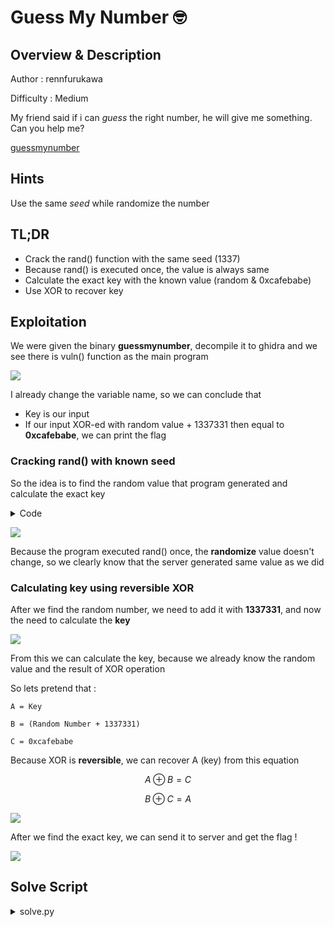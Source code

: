 # Guess My Number 🤓

## Overview & Description

Author : rennfurukawa

Difficulty : Medium

My friend said if i can *guess* the right number, he will give me something. 
Can you help me?

[guessmynumber](https://drive.google.com/file/d/1c8oRDe_-9IQzWQk15tRwumUY1nGhfhtV/view?usp=drive_link)

## Hints

Use the same *seed* while randomize the number

## TL;DR

- Crack the rand() function with the same seed (1337) 
- Because rand() is executed once, the value is always same
- Calculate the exact key with the known value (random & 0xcafebabe)
- Use XOR to recover key

## Exploitation

We were given the binary **guessmynumber**, decompile it to ghidra and we see there is vuln() function as the main program 

![](https://i.imgur.com/uDt6CjQ.png)

I already change the variable name, so we can conclude that

- Key is our input
- If our input XOR-ed with random value + 1337331 then equal to **0xcafebabe**, we can print the flag

### Cracking rand() with known seed 

So the idea is to find the random value that program generated and calculate the exact key

<details>
<summary>Code</summary>

```c
#include <stdio.h>
#include <stdlib.h>

int main()
{
	srand(1337);
	printf("%d\n",rand());
}
```
</details>

![](https://i.imgur.com/twPQyP0.png)

Because the program executed rand() once, the **randomize** value doesn't change, so we clearly know that the server generated same value as we did

### Calculating key using reversible XOR

After we find the random number, we need to add it with **1337331**, and now the need to calculate the **key**

![](https://i.imgur.com/RuVwTIH.png)

From this we can calculate the key, because we already know the random value and the result of XOR operation

So lets pretend that :
```
A = Key

B = (Random Number + 1337331) 

C = 0xcafebabe 
```

Because XOR is **reversible**, we can recover A (key) from this equation

$$A \oplus B = C$$ 

$$B \oplus C = A$$

![](https://i.imgur.com/6dtgHmf.png)

After we find the exact key, we can send it to server and get the flag !

![](https://i.imgur.com/k3NiRlY.png)


## Solve Script

<details>
<summary>solve.py</summary>

```python
from pwn import *
import ctypes

libc = ctypes.CDLL("/lib/x86_64-linux-gnu/libc.so.6")

libc.srand(1337)
random = libc.rand()

io = process("./guessmynumber")

pay = random + 1337331 ^ 0xcafebabe

io.sendline(str(pay))

io.interactive()
```
</details>







